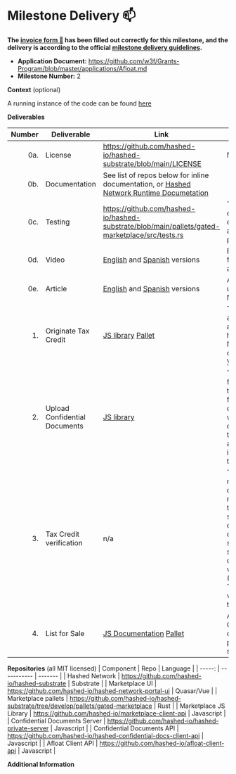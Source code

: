 # Milestone Delivery :mailbox:

**The [invoice form :pencil:](https://docs.google.com/forms/d/e/1FAIpQLSfmNYaoCgrxyhzgoKQ0ynQvnNRoTmgApz9NrMp-hd8mhIiO0A/viewform) has been filled out correctly for this milestone, and the delivery is according to the official [milestone delivery guidelines](https://github.com/w3f/Grants-Program/blob/master/docs/milestone-deliverables-guidelines.md).**  

* **Application Document:** https://github.com/w3f/Grants-Program/blob/master/applications/Afloat.md
* **Milestone Number:** 2

**Context** (optional)

A running instance of the code can be found [here](https://portal-dev.hashed.systems)

**Deliverables**

| Number | Deliverable | Link | Notes |
| -----: | ----------- | ------------- | ------------------- |
| 0a. | License | https://github.com/hashed-io/hashed-substrate/blob/main/LICENSE | MIT |
| 0b. | Documentation | See list of repos below for inline documentation, or [Hashed Network Runtime Documetation](https://hashed-io.github.io/hashed-substrate/hashed_runtime/index.html) |  |
| 0c. | Testing | https://github.com/hashed-io/hashed-substrate/blob/main/pallets/gated-marketplace/src/tests.rs | The tests are built directly into the corresponding Rust and Javascript projects |
| 0d. | Video | [English](https://youtu.be/dpFk2d0UXYc) and [Spanish](Afloat_Milestone2.md) versions | Explainer of features, context, and demonstration |
| 0e. | Article | [English](Afloat_Milestone2.md) and [Spanish](https://docs.google.com/document/d/1DNHgONQrZfpG4f0f79n6pS9h9jUQQDW52OlWCw1TiJA/edit?usp=sharing) versions | Afloat's and general use case of gated Marketplaces |
| 1. | Originate Tax Credit | [JS library](https://github.com/hashed-io/afloat-client-api/blob/master/src/model/polkadot-pallets/afloatApi.js#L34) [Pallet](https://github.com/hashed-io/hashed-substrate/blob/develop/pallets/fruniques/src/lib.rs#L177) | This video provides a demonstration and explainer for how new tax credit NFTs are being originated: [Youtube Video](https://youtu.be/dpFk2d0UXYc) | 
| 2. | Upload Confidential Documents | [JS library](https://github.com/hashed-io/hashed-confidential-docs-client-api/blob/015b59837eb8c0117fecb0c6323053d605a6f5fd/src/model/OwnedData.js#L57) | This feature allows for NFT originators to upload encrypted files attached to tax credits. The files will be accessible only by the user and the application administrator. This is also explained in the [video](https://youtu.be/dpFk2d0UXYc) | 
| 3. | Tax Credit verification | n/a | This functionality requires access to confidential data not accessible in the pallet. Instead, it should go on the client or client/market/dapp-specific services/oracle that can do the verifications. (Similar to Twitter/Email/Matrix verifications using the Identity pallet) |
| 4. | List for Sale | [JS Documentation](https://github.com/hashed-io/hashed-substrate/tree/main/pallets/gated-marketplace#put-an-asset-on-sale-1)  [Pallet](https://github.com/hashed-io/hashed-substrate/blob/main/pallets/gated-marketplace/src/lib.rs#L531) | Ability for Tax Credit (NFT) owners to assign a price and list it for sale.| 

**Repositories** 
(all MIT licensed)
| Component | Repo | Language |
| -----: | ----------- | ------- |
| Hashed Network | https://github.com/hashed-io/hashed-substrate | Substrate |
| Marketplace UI | https://github.com/hashed-io/hashed-network-portal-ui | Quasar/Vue |
| Marketplace pallets | https://github.com/hashed-io/hashed-substrate/tree/develop/pallets/gated-marketplace | Rust |
| Marketplace JS Library | https://github.com/hashed-io/marketplace-client-api | Javascript |
| Confidential Documents Server | https://github.com/hashed-io/hashed-private-server | Javascript |
| Confidential Documents API | https://github.com/hashed-io/hashed-confidential-docs-client-api | Javascript |
| Afloat Client API | https://github.com/hashed-io/afloat-client-api | Javascript |



**Additional Information**

